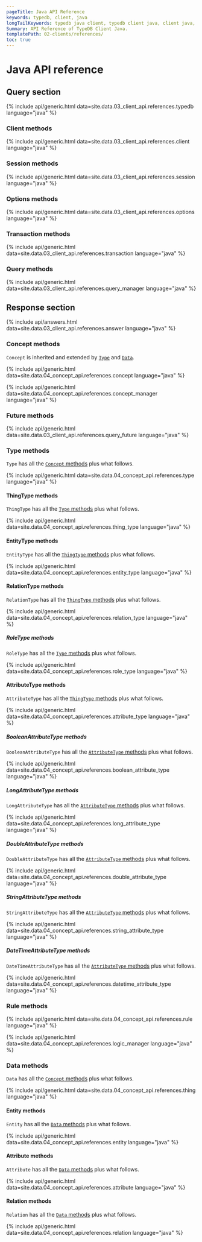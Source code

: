 ```yaml
---
pageTitle: Java API Reference
keywords: typedb, client, java
longTailKeywords: typedb java client, typedb client java, client java, java client
Summary: API Reference of TypeDB Client Java.
templatePath: 02-clients/references/
toc: true
---
```


# Java API reference

## Query section

{% include api/generic.html data=site.data.03_client_api.references.typedb language="java" %}

### Client methods

{% include api/generic.html data=site.data.03_client_api.references.client language="java" %}

### Session methods

{% include api/generic.html data=site.data.03_client_api.references.session language="java" %}

### Options methods

{% include api/generic.html data=site.data.03_client_api.references.options language="java" %}

### Transaction methods

{% include api/generic.html data=site.data.03_client_api.references.transaction language="java" %}

### Query methods

{% include api/generic.html data=site.data.03_client_api.references.query_manager language="java" %}

## Response section

{% include api/answers.html data=site.data.03_client_api.references.answer language="java" %}

### Concept methods

`Concept` is inherited and extended by [`Type`](#type-methods) and [`Data`](#data-methods).

{% include api/generic.html data=site.data.04_concept_api.references.concept language="java" %}

{% include api/generic.html data=site.data.04_concept_api.references.concept_manager language="java" %}

### Future methods

{% include api/generic.html data=site.data.03_client_api.references.query_future language="java" %}

### Type methods

`Type` has all the [`Concept` methods](#concept-methods) plus what follows.

{% include api/generic.html data=site.data.04_concept_api.references.type language="java" %}

#### ThingType methods

<!-- #todo Update the Thing keyword as soon as API implementation update will change it --->

`ThingType` has all the [`Type` methods](#type-methods) plus what follows.

{% include api/generic.html data=site.data.04_concept_api.references.thing_type language="java" %}

#### EntityType methods

`EntityType` has all the [`ThingType` methods](#thingtype-methods) plus what follows.

{% include api/generic.html data=site.data.04_concept_api.references.entity_type language="java" %}

#### RelationType methods

`RelationType` has all the [`ThingType` methods](#thingtype-methods) plus what follows.

{% include api/generic.html data=site.data.04_concept_api.references.relation_type language="java" %}

##### RoleType methods

`RoleType` has all the [`Type` methods](#type-methods) plus what follows.

{% include api/generic.html data=site.data.04_concept_api.references.role_type language="java" %}

#### AttributeType methods

`AttributeType` has all the [`ThingType` methods](#thingtype-methods) plus what follows.

{% include api/generic.html data=site.data.04_concept_api.references.attribute_type language="java" %}

##### BooleanAttributeType methods

`BooleanAttributeType` has all the [`AttributeType` methods](#attributetype-methods) plus what follows.

{% include api/generic.html data=site.data.04_concept_api.references.boolean_attribute_type language="java" %}

##### LongAttributeType methods

`LongAttributeType` has all the [`AttributeType` methods](#attributetype-methods) plus what follows.

{% include api/generic.html data=site.data.04_concept_api.references.long_attribute_type language="java" %}

##### DoubleAttributeType methods

`DoubleAttributeType` has all the [`AttributeType` methods](#attributetype-methods) plus what follows.

{% include api/generic.html data=site.data.04_concept_api.references.double_attribute_type language="java" %}

##### StringAttributeType methods

`StringAttributeType` has all the [`AttributeType` methods](#attributetype-methods) plus what follows.

{% include api/generic.html data=site.data.04_concept_api.references.string_attribute_type language="java" %}

##### DateTimeAttributeType methods

`DateTimeAttributeType` has all the [`AttributeType` methods](#attributetype-methods) plus what follows.

{% include api/generic.html data=site.data.04_concept_api.references.datetime_attribute_type language="java" %}

### Rule methods

{% include api/generic.html data=site.data.04_concept_api.references.rule language="java" %}

{% include api/generic.html data=site.data.04_concept_api.references.logic_manager language="java" %}

### Data methods

`Data` has all the [`Concept` methods](#concept-methods) plus what follows.

{% include api/generic.html data=site.data.04_concept_api.references.thing language="java" %}

#### Entity methods

`Entity` has all the [`Data` methods](#data-methods) plus what follows.

{% include api/generic.html data=site.data.04_concept_api.references.entity language="java" %}

#### Attribute methods

`Attribute` has all the [`Data` methods](#data-methods) plus what follows.

{% include api/generic.html data=site.data.04_concept_api.references.attribute language="java" %}

#### Relation methods

`Relation` has all the [`Data` methods](#data-methods) plus what follows.

{% include api/generic.html data=site.data.04_concept_api.references.relation language="java" %}
